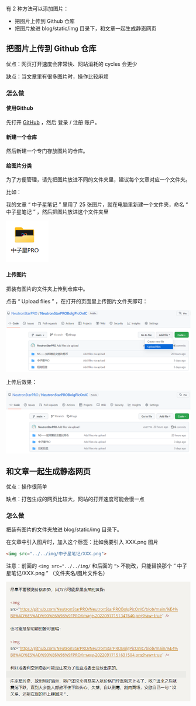 有 2 种方法可以添加图片：

* 把图片上传到 Github 仓库
* 把图片放进 blog/static/img 目录下，和文章一起生成静态网页



## 把图片上传到 Github 仓库

优点：网页打开速度会非常快、网站消耗的 cycles 会更少

缺点：当文章里有很多图片时，操作比较麻烦

### 怎么做

#### 使用Github

先打开 [GitHub](https://github.com) ，然后  登录 / 注册  账户。

#### 新建一个仓库

然后新建一个专门存放图片的仓库。



#### 给图片分类

为了方便管理，请先把图片放进不同的文件夹里，建议每个文章对应一个文件夹。

比如：

我的文章 “ 中子星笔记 ” 里用了 25 张图片，就在电脑里新建一个文件夹，命名 “ 中子星笔记 ” ，然后把图片放进这个文件夹里

![image-20221012110607632](assets/如何为网站文章添加图片/image-20221012110607632.png)



#### 上传图片

把装有图片的文件夹上传到仓库中。

点击 “ Upload flies ” ，在打开的页面里上传图片文件夹即可：

![image-20221012110434988](assets/如何为网站文章添加图片/image-20221012110434988.png)

上传后效果：

![image-20221012110053432](assets/如何为网站文章添加图片/image-20221012110053432.png)



## 和文章一起生成静态网页

优点：操作很简单

缺点：打包生成的网页比较大，网站的打开速度可能会慢一点

### 怎么做

把装有图片的文件夹放进 blog/static/img 目录下。

在文章中引入图片时，加入这个标签：比如我要引入 XXX.png 图片

```html
<img src="../../img/中子星笔记/XXX.png">
```

注意：前面的 `<img src="../../img/` 和后面的 `“>` 不能改，只能替换那个 “ 中子星笔记/XXX.png ” （文件夹名/图片文件名）

![image-20221012111149084](assets/如何为网站文章添加图片/image-20221012111149084.png)